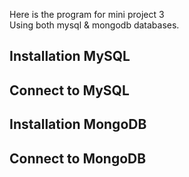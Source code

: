 Here is the program for mini project 3<br>
Using both mysql & mongodb databases.<br>

Installation MySQL
-

Connect to MySQL
-

Installation MongoDB
-

Connect to MongoDB
-
